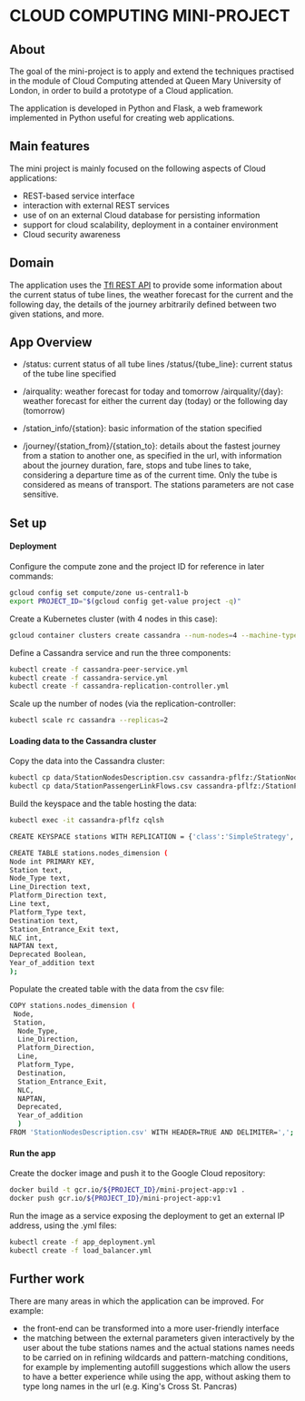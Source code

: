 # CLOUD COMPUTING MINI-PROJECT

About
-----
The goal of the mini-project is to apply and extend the techniques practised in the module of Cloud Computing attended at Queen Mary University of London, in order to build a prototype of a Cloud application.

The application is developed in Python and Flask, a web framework implemented in Python useful for creating web applications. 


Main features
-----
The mini project is mainly focused on the following aspects of Cloud applications:

- REST-based service interface
- interaction with external REST services
- use of on an external Cloud database for persisting information
- support for cloud scalability, deployment in a container environment
- Cloud security awareness


Domain
------
The application uses the [Tfl REST API](https://api.tfl.gov.uk/) to provide some information about the current status of tube lines, the weather forecast for the current and the following day, the details of the journey arbitrarily defined between two given stations, and more. 


App Overview
------

- /status: current status of all tube lines
  /status/{tube_line}: current status of the tube line specified

- /airquality: weather forecast for today and tomorrow
  /airquality/{day}: weather forecast for either the current day (today) or the following day (tomorrow)

- /station_info/{station}: basic information of the station specified

- /journey/{station_from}/{station_to}: details about the fastest journey from a station to another one, as specified in the url, with information about the journey duration, fare, stops and tube lines to take, considering a departure time as of the current time. Only the tube is considered as means of transport. The stations parameters are not case sensitive.


Set up
-------
#### Deployment
Configure the compute zone and the project ID for reference in later commands:
```bash
gcloud config set compute/zone us-central1-b
export PROJECT_ID="$(gcloud config get-value project -q)"
```

Create a Kubernetes cluster (with 4 nodes in this case):
```bash
gcloud container clusters create cassandra --num-nodes=4 --machine-type "n1-standard-2"
```

Define a Cassandra service and run the three components: 
```bash
kubectl create -f cassandra-peer-service.yml
kubectl create -f cassandra-service.yml
kubectl create -f cassandra-replication-controller.yml
```

Scale up the number of nodes (via the replication-controller:
```bash
kubectl scale rc cassandra --replicas=2
```


#### Loading data to the Cassandra cluster
Copy the data into the Cassandra cluster:
```bash
kubectl cp data/StationNodesDescription.csv cassandra-pflfz:/StationNodesDescription.csv
kubectl cp data/StationPassengerLinkFlows.csv cassandra-pflfz:/StationPassengerLinkFlows.csv
```
Build the keyspace and the table hosting the data:
```bash
kubectl exec -it cassandra-pflfz cqlsh

CREATE KEYSPACE stations WITH REPLICATION = {'class':'SimpleStrategy', 'replication_factor':2};

CREATE TABLE stations.nodes_dimension (
Node int PRIMARY KEY,
Station text,
Node_Type text, 
Line_Direction text,
Platform_Direction text, 
Line text,
Platform_Type text, 
Destination text,
Station_Entrance_Exit text,
NLC int,
NAPTAN text,
Deprecated Boolean,
Year_of_addition text
);
```
Populate the created table with the data from the csv file:
```bash
COPY stations.nodes_dimension (   
 Node,
 Station,
  Node_Type, 
  Line_Direction,
  Platform_Direction, 
  Line,
  Platform_Type, 
  Destination,
  Station_Entrance_Exit,
  NLC,
  NAPTAN,
  Deprecated,
  Year_of_addition
  )
FROM 'StationNodesDescription.csv' WITH HEADER=TRUE AND DELIMITER=',';
```

#### Run the app
Create the docker image and push it to the Google Cloud repository:
 ```bash
 docker build -t gcr.io/${PROJECT_ID}/mini-project-app:v1 .
 docker push gcr.io/${PROJECT_ID}/mini-project-app:v1
 ```
 
Run the image as a service exposing the deployment to get an external IP address, using the .yml files:
 ```bash
kubectl create -f app_deployment.yml
kubectl create -f load_balancer.yml
 ```
 
 
 Further work
 -------
 There are many areas in which the application can be improved. For example:
 - the front-end can be transformed into a more user-friendly interface
 - the matching between the external parameters given interactively by the user about the tube stations names and the actual stations names needs to be carried on in refining wildcards and pattern-matching conditions, for example by implementing autofill suggestions which allow the users to have a better experience while using the app, without asking them to type long names in the url (e.g. King's Cross St. Pancras)


 
 
